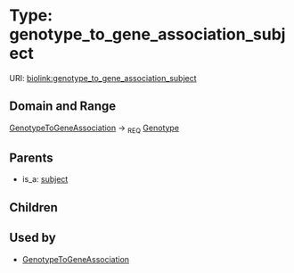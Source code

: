 
# Type: genotype_to_gene_association_subject




URI: [biolink:genotype_to_gene_association_subject](https://w3id.org/biolink/vocab/genotype_to_gene_association_subject)


## Domain and Range

[GenotypeToGeneAssociation](GenotypeToGeneAssociation.md) ->  <sub>REQ</sub> [Genotype](Genotype.md)

## Parents

 *  is_a: [subject](subject.md)

## Children


## Used by

 * [GenotypeToGeneAssociation](GenotypeToGeneAssociation.md)
